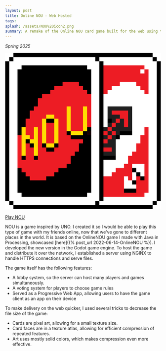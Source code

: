 ```yaml
---
layout: post
title: Online NOU - Web Hosted
tags: 
splash: /assets/NOU%20icon2.png
summary: A remake of the Online NOU card game built for the web using the Godot game engine.
---
```


*Spring 2025*

![](/assets/NOU%20icon2.png)

[Play NOU](https://shwaa.ddns.net:8080/nou)

NOU is a game inspired by UNO.
I created it so I would be able to play this type of game with my friends online, now that we've gone to different places in the world.
It is based on the OnlineNOU game I made with Java in Processing, showcased [here]({% post_url 2022-06-14-OnlineNOU %}).
I developed the new version in the Godot game engine.
To host the game and distribute it over the network, I established a server using NGINX to handle HTTPS connections and serve files.

The game itself has the following features:
- A lobby system, so the server can host many players and games simultaneously.
- A voting system for players to choose game rules
- Served as a Progressive Web App, allowing users to have the game client as an app on their device

To make delivery on the web quicker, I used several tricks to decrease the file size of the game:
- Cards are pixel art, allowing for a small texture size.
- Card faces are in a texture atlas, allowing for efficient compression of repeated features.
- Art uses mostly solid colors, which makes compression even more effective.